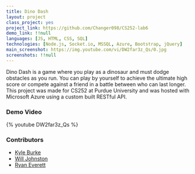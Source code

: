 ```yaml
---
title: Dino Dash
layout: project
class_project: yes
project_link: https://github.com/Changer098/CS252-lab6
demo_link: !!null
languages: [JS, HTML, CSS, SQL]
technologies: [Node.js, Socket.io, MSSQL, Azure, Bootstrap, jQuery]
main_screenshot: https://img.youtube.com/vi/DW2far3z_Qs/0.jpg
screenshots: !!null
---
```

Dino Dash is a game where you play as a dinosaur and must dodge obstacles as you run. You can play by yourself to achieve the ultimate high score or compete against a friend in a battle between who can last longer. This project was made for CS252 at Purdue University and was hosted with Microsoft Azure using a custom built RESTful API.

### Demo Video

{% youtube DW2far3z_Qs %}

### Contributors

- [Kyle Burke](https://github.com/KyleNBurke)
- [Will Johnston](https://github.com/will-johnston)
- [Ryan Everett](https://github.com/Changer098)